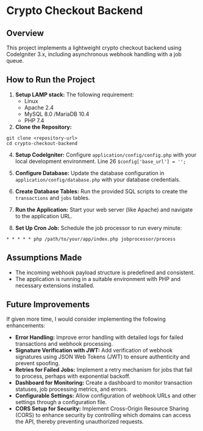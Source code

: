 
# Crypto Checkout Backend

## Overview

This project implements a lightweight crypto checkout backend using CodeIgniter 3.x, including asynchronous webhook handling with a job queue.

## How to Run the Project

1. **Setup LAMP stack:**
The following requirement:
   - Linux
   - Apache 2.4
   - MySQL 8.0 /MariaDB 10.4
   - PHP 7.4
3.  **Clone the Repository:**
```
git clone <repository-url>
cd crypto-checkout-backend
```
4. **Setup CodeIgniter:**
Configure `application/config/config.php` with your local development environment. Line 26 `$config['base_url'] = '';`

5. **Configure Database:**
Update the database configuration in `application/config/database.php` with your database credentials.

6. **Create Database Tables:**
Run the provided SQL scripts to create the `transactions` and `jobs` tables.

7. **Run the Application:**
Start your web server (like Apache) and navigate to the application URL.

8. **Set Up Cron Job:**
Schedule the job processor to run every minute:
```
* * * * * php /path/to/your/app/index.php jobprocessor/process
```
## Assumptions Made

- The incoming webhook payload structure is predefined and consistent.
- The application is running in a suitable environment with PHP and necessary extensions installed.

## Future Improvements

If given more time, I would consider implementing the following enhancements:

- **Error Handling:** Improve error handling with detailed logs for failed transactions and webhook processing.
- **Signature Verification with JWT:** Add verification of webhook signatures using JSON Web Tokens (JWT) to ensure authenticity and prevent spoofing.
- **Retries for Failed Jobs:** Implement a retry mechanism for jobs that fail to process, perhaps with exponential backoff.
- **Dashboard for Monitoring:** Create a dashboard to monitor transaction statuses, job processing metrics, and errors.
- **Configurable Settings:** Allow configuration of webhook URLs and other settings through a configuration file.
- **CORS Setup for Security:** Implement Cross-Origin Resource Sharing (CORS) to enhance security by controlling which domains can access the API, thereby preventing unauthorized requests.

